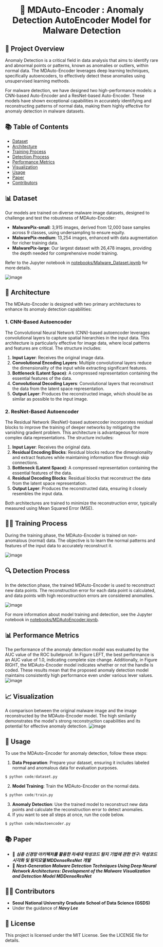 <div align="center">

# 🔗 MDAuto-Encoder : Anomaly Detection AutoEncoder Model for Malware Detection

</div>


## 📑 Project Overview

Anomaly Detection is a critical field in data analysis that aims to identify rare and abnormal points or patterns, known as anomalies or outliers, within normal data. The MDAuto-Encoder leverages deep learning techniques, specifically autoencoders, to effectively detect these anomalies using unsupervised learning methods.

For malware detection, we have designed two high-performance models: a CNN-based Auto-Encoder and a ResNet-based Auto-Encoder. These models have shown exceptional capabilities in accurately identifying and reconstructing patterns of normal data, making them highly effective for anomaly detection in malware datasets.

## 📚 Table of Contents

- [Dataset](#-dataset)
- [Architecture](#architecture)
- [Training Process](#training-process)
- [Detection Process](#detection-process)
- [Performance Metrics](#performance-metrics)
- [Visualization](#visualization)
- [Usage](#usage)
- [Paper](#-paper)
- [Contributors](#-contributors)

## 📊 Dataset

Our models are trained on diverse malware image datasets, designed to challenge and test the robustness of MDAuto-Encoder:

- **MalwarePix-small**: 3,915 images, derived from 12,000 base samples across 9 classes, using undersampling to ensure equity.
- **MalwarePix-medium**: 13,254 images, enhanced with data augmentation for richer training data.
- **MalwarePix-large**: Our largest dataset with 26,478 images, providing the depth needed for comprehensive model training.

Refer to the Jupyter notebook in [notebooks/Malware_Dataset.ipynb](notebooks/Malware_Dataset.ipynb) for more details.

![image](https://github.com/Navy10021/MDAutoEncoder/assets/105137667/f78503a1-50a2-48ce-b2f9-3a13b3a7e187)


## 🧩 Architecture

The MDAuto-Encoder is designed with two primary architectures to enhance its anomaly detection capabilities:

### 1. CNN-Based Autoencoder

The Convolutional Neural Network (CNN)-based autoencoder leverages convolutional layers to capture spatial hierarchies in the input data. This architecture is particularly effective for image data, where local patterns and features are critical. The structure includes:

1. **Input Layer**: Receives the original image data.
2. **Convolutional Encoding Layers**: Multiple convolutional layers reduce the dimensionality of the input while extracting significant features.
3. **Bottleneck (Latent Space)**: A compressed representation containing the essential features of the data.
4. **Convolutional Decoding Layers**: Convolutional layers that reconstruct the data from the latent space representation.
5. **Output Layer**: Produces the reconstructed image, which should be as similar as possible to the input image.

### 2. ResNet-Based Autoencoder

The Residual Network (ResNet)-based autoencoder incorporates residual blocks to improve the training of deeper networks by mitigating the vanishing gradient problem. This architecture is advantageous for more complex data representations. The structure includes:

1. **Input Layer**: Receives the original data.
2. **Residual Encoding Blocks**: Residual blocks reduce the dimensionality and extract features while maintaining information flow through skip connections.
3. **Bottleneck (Latent Space)**: A compressed representation containing the essential features of the data.
4. **Residual Decoding Blocks**: Residual blocks that reconstruct the data from the latent space representation.
5. **Output Layer**: Produces the reconstructed data, ensuring it closely resembles the input data.

Both architectures are trained to minimize the reconstruction error, typically measured using Mean Squared Error (MSE).

## 🏋️‍♂️ Training Process

During the training phase, the MDAuto-Encoder is trained on non-anomalous (normal) data. The objective is to learn the normal patterns and features of the input data to accurately reconstruct it.

![image](https://github.com/Navy10021/MDAutoEncoder/assets/105137667/862f457f-ff99-430e-9d9a-7d7c563e26d4)


## 🔍 Detection Process

In the detection phase, the trained MDAuto-Encoder is used to reconstruct new data points. The reconstruction error for each data point is calculated, and data points with high reconstruction errors are considered anomalies.

![image](https://github.com/Navy10021/MDAutoEncoder/assets/105137667/97772f00-8f91-47f4-a3fe-fd3c270ca9d0)


For more information about model training and detection, see the Jupyter notebook in [notebooks/MDAutoEncoder.ipynb](notebooks/MDAutoEncoder.ipynb).


## 📊 Performance Metrics
The performance of the anomaly detection model was evaluated by the AUC value of the ROC bulletproof. 
In Figure LEFT, the best performance is an AUC value of 1.0, indicating complete size change. Additionally, in Figure RIGHT, the MDAuto-Encoder model indicates whether or not the handle is coded. These results mean that the proposed anomaly detection model maintains consistently high performance even under various lever values.
![image](https://github.com/Navy10021/MDAutoEncoder/assets/105137667/4bb1264e-5553-45d1-90eb-fca8f448d079)


## 📈 Visualization
A comparison between the original malware image and the image reconstructed by the MDAuto-Encoder model. The high similarity demonstrates the model's strong reconstruction capabilities and its potential for effective anomaly detection.
![image](https://github.com/Navy10021/MDAutoEncoder/assets/105137667/8ac3f901-0fd0-4210-807a-3341468bfc5f)


## 🚀 Usage

To use the MDAuto-Encoder for anomaly detection, follow these steps:

1. **Data Preparation**: Prepare your dataset, ensuring it includes labeled normal and anomalous data for evaluation purposes.
```python
$ python code/dataset.py
```
2. **Model Training**: Train the MDAuto-Encoder on the normal data.
```python
$ python code/train.py
```
3. **Anomaly Detection**: Use the trained model to reconstruct new data points and calculate the reconstruction error to detect anomalies.
4. If you want to see all steps at once, run the code below.
```python
$ python code/mdautoencoder.py
```

## 📚 Paper

- 📝 ***심층 신경망 아키텍처를 활용한 차세대 악성코드 탐지 기법에 관한 연구: 악성코드 시각화 및 탐지모델 MDDenseResNet 개발***
- 📝 ***Next-Generation Malware Detection Techniques Using Deep Neural Network Architectures: Development of the Malware Visualization and Detection Model MDDenseResNet***

## 👨‍💻 Contributors
- **Seoul National University Graduate School of Data Science (GSDS)**
- Under the guidance of ***Navy Lee***

## 📜 License
This project is licensed under the MIT License. See the LICENSE file for details.
